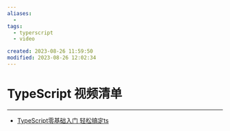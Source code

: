 ```yaml
---
aliases:
  - 
tags:
  - typerscript
  - video

created: 2023-08-26 11:59:50
modified: 2023-08-26 12:02:34
---
```

# TypeScript 视频清单

---

* [TypeScript零基础入门 轻松搞定ts](https://www.bilibili.com/video/BV1Q841197av)